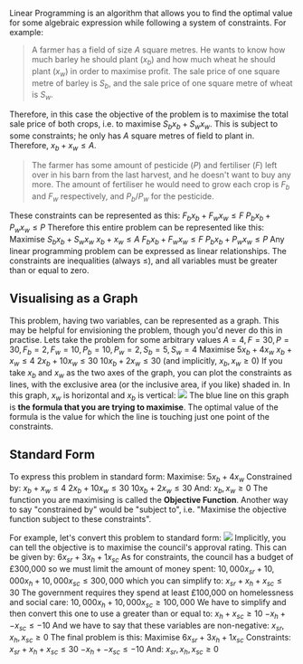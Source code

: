 Linear Programming is an algorithm that allows you to find the optimal value for some algebraic expression while following a system of constraints. For example:
> A farmer has a field of size $A$ square metres. He wants to know how much barley he should plant ($x_b$) and how much wheat he should plant ($x_w$) in order to maximise profit.
> The sale price of one square metre of barley is $S_b$, and the sale price of one square metre of wheat is $S_w$.

Therefore, in this case the objective of the problem is to maximise the total sale price of both crops, i.e. to maximise $S_bx_b + S_wx_w$.
This is subject to some constraints; he only has $A$ square metres of field to plant in. Therefore, $x_b + x_w \leq A$.
> The farmer has some amount of pesticide ($P$) and fertiliser ($F$) left over in his barn from the last harvest, and he doesn't want to buy any more. The amount of fertiliser he would need to grow each crop is $F_b$ and $F_w$ respectively, and $P_b/P_w$ for the pesticide.

These constraints can be represented as this:
$F_bx_b + F_wx_w \leq F$
$P_bx_b + P_wx_w \leq P$
Therefore this entire problem can be represented like this:
Maximise $S_bx_b + S_wx_w$
$x_b + x_w \leq A$
$F_bx_b + F_wx_w \leq F$
$P_bx_b + P_wx_w \leq P$
Any linear programming problem can be expressed as linear relationships. The constraints are inequalities (always $\leq$), and all variables must be greater than or equal to zero.

## Visualising as a Graph
This problem, having two variables, can be represented as a graph. This may be helpful for envisioning the problem, though you'd never do this in practise. Lets take the problem for some arbitrary values $A=4,F=30,P=30,F_b=2,F_w=10,P_b=10,P_w=2,S_b=5,S_w=4$
Maximise $5x_b + 4x_w$
$x_b + x_w \leq 4$
$2x_b + 10x_w \leq 30$
$10x_b + 2x_w \leq 30$
(and implicitly, $x_b, x_w \geq 0$)
If you take $x_b$ and $x_w$ as the two axes of the graph, you can plot the constraints as lines, with the exclusive area (or the inclusive area, if you like) shaded in. In this graph, $x_w$ is horizontal and $x_b$ is vertical:
![](Pasted%20image%2020230228132143.png)
The blue line on this graph is **the formula that you are trying to maximise**. The optimal value of the formula is the value for which the line is touching just one point of the constraints.

## Standard Form
To express this problem in standard form:
Maximise: $5x_b + 4x_w$
Constrained by:
$x_b + x_w \leq 4$
$2x_b + 10x_w \leq 30$
$10x_b + 2x_w \leq 30$
And: $x_b, x_w \geq 0$
The function you are maximising is called the **Objective Function**. Another way to say "constrained by" would be "subject to", i.e. "Maximise the objective function subject to these constraints".

For example, let's convert this problem to standard form:
![](Pasted%20image%2020230228133114.png)
Implicitly, you can tell the objective is to maximise the council's approval rating. This can be given by:
$6x_{sr} + 3x_h + 1x_{sc}$
As for constraints, the council has a budget of £300,000 so we must limit the amount of money spent:
$10,000x_{sr} + 10,000x_h + 10,000x_{sc} \leq 300,000$
which you can simplify to:
$x_{sr} + x_h + x_{sc} \leq 30$
The government requires they spend at least £100,000 on homelessness and social care:
$10,000x_{h} + 10,000x_{sc} \geq 100,000$
We have to simplify and then convert this one to use a greater than or equal to:
$x_{h} + x_{sc} \geq 10$
$-x_{h} + -x_{sc} \leq -10$
And we have to say that these variables are non-negative:
$x_{sr}, x_h, x_{sc} \geq 0$
The final problem is this:
Maximise $6x_{sr} + 3x_h + 1x_{sc}$
Constraints:
$x_{sr} + x_h + x_{sc} \leq 30$
$-x_{h} + -x_{sc} \leq -10$
And: $x_{sr}, x_h, x_{sc} \geq 0$

